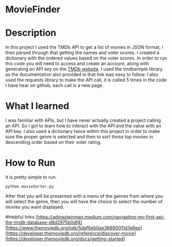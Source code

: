 # MovieFinder

# Description
In this project I used the TMDb API to get a list of movies in JSON format, I then parsed through that getting the names and voter scores. I created a dictionary with the ordered values based on the voter scores. In order to run this code you will need to access and create an account, along with generating an API key on the [TMDb website](https://www.themoviedb.org/). I used the tmdbsimple library as the documentation also provided in that link was easy to follow. I also used the requests library to make the API call, it is called 5 times in the code I have hear on github, each call is a new page.

# What I learned
I was familiar with APIs, but I have never actually created a project calling an API. So I got to learn how to interact with the API and the value with an API key. I also used a dictionary twice within this project in order to make sure the proper genre is selected and then to sort those top movies in descending order based on their voter rating. 

# How to Run
It is pretty simple to run.

```python movieSorter.py```

After that you will be presented with a menu of the genres from where you will select the genre, then you will have the choice to select the number of movies you want displayed.

#Helpful links
[https://adinasteinman.medium.com/navigating-my-first-api-the-tmdb-database-d8d2975b0df4]
[https://www.themoviedb.org/talk/5daf6eb0ae36680011d7e6ee]
[https://developer.themoviedb.org/reference/discover-movie]
[https://developer.themoviedb.org/docs/getting-started]
